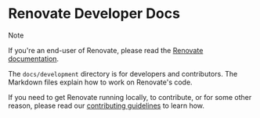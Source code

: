 # Renovate Developer Docs

> [!NOTE]
> If you're an end-user of Renovate, please read the [Renovate documentation](https://docs.renovatebot.com).

The `docs/development` directory is for developers and contributors.
The Markdown files explain how to work on Renovate's code.

If you need to get Renovate running locally, to contribute, or for some other reason, please read our [contributing guidelines](../../.github/contributing.md) to learn how.
